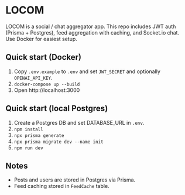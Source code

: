 
# LOCOM
LOCOM is a social / chat aggregator app. This repo includes JWT auth (Prisma + 
Postgres), feed aggregation with caching, and Socket.io chat. Use Docker for 
easiest setup.
## Quick start (Docker)
1. Copy `.env.example` to `.env` and set `JWT_SECRET` and optionally 
`OPENAI_API_KEY`.
2. `docker-compose up --build`
3. Open http://localhost:3000
## Quick start (local Postgres)
1. Create a Postgres DB and set DATABASE_URL in `.env`.
2. `npm install`
3. `npx prisma generate`
4. `npx prisma migrate dev --name init`
5. `npm run dev`
## Notes
- Posts and users are stored in Postgres via Prisma.
- Feed caching stored in `FeedCache` table.
